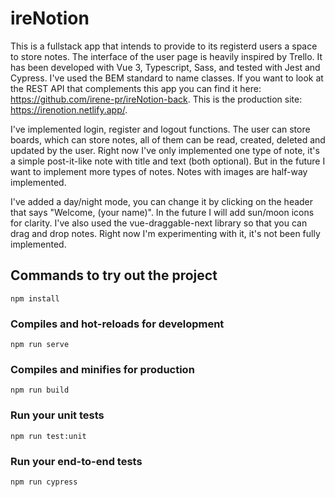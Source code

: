 # ireNotion

This is a fullstack app that intends to provide to its registerd users a space to store notes. The interface of the user page is heavily inspired by Trello. It has been developed with Vue 3, Typescript, Sass, and tested with Jest and Cypress. I've used the BEM standard to name classes. If you want to look at the REST API that complements this app you can find it here: https://github.com/irene-pr/ireNotion-back. This is the production site: https://irenotion.netlify.app/.

I've implemented login, register and logout functions. The user can store boards, which can store notes, all of them can be read, created, deleted and updated by the user. Right now I've only implemented one type of note, it's a simple post-it-like note with title and text (both optional). But in the future I want to implement more types of notes. Notes with images are half-way implemented.

I've added a day/night mode, you can change it by clicking on the header that says "Welcome, (your name)". In the future I will add sun/moon icons for clarity. I've also used the vue-draggable-next library so that you can drag and drop notes. Right now I'm experimenting with it, it's not been fully implemented.

## Commands to try out the project

```
npm install
```

### Compiles and hot-reloads for development

```
npm run serve
```

### Compiles and minifies for production

```
npm run build
```

### Run your unit tests

```
npm run test:unit
```

### Run your end-to-end tests

```
npm run cypress
```
